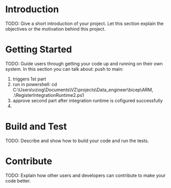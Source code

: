 # Introduction 
TODO: Give a short introduction of your project. Let this section explain the objectives or the motivation behind this project. 

# Getting Started
TODO: Guide users through getting your code up and running on their own system. In this section you can talk about:
push to main:
1. triggers 1st part
2. run in powershell: cd C:\Users\vziog\Documents\VZ\projects\Data_engineer\bicep\ARM, .\RegisterIntegrationRuntime2.ps1
3. approve second part after integration runtime is cofigured successfully
4. 

# Build and Test
TODO: Describe and show how to build your code and run the tests. 

# Contribute
TODO: Explain how other users and developers can contribute to make your code better. 


